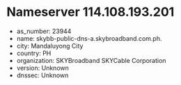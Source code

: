 # Nameserver 114.108.193.201

* as_number: 23944
* name: skybb-public-dns-a.skybroadband.com.ph.
* city: Mandaluyong City
* country: PH
* organization: SKYBroadband SKYCable Corporation
* version: Unknown
* dnssec: Unknown
